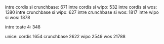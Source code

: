 intre cordis si crunchbase: 671
intre cordis si wipo: 532
intre cordis si wos: 1380
intre crunchbase si wipo: 627
intre crunchbase si wos: 1817
intre wipo si wos: 1878

intre toate 4: 348

unice:
cordis 1654
crunchbase 2622
wipo 2549
wos 21788
